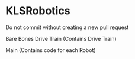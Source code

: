 # KLSRobotics

Do not commit without creating a new pull request

Bare Bones Drive Train (Contains Drive Train)

Main (Contains code for each Robot)

